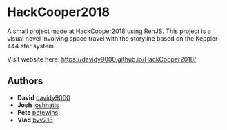 # HackCooper2018
A small project made at HackCooper2018 using RenJS. This project is a visual novel involving space travel with the storyline based on the Keppler-444 star system.

Visit website here:
https://davidy9000.github.io/HackCooper2018/

## Authors
* **David** [davidy9000](https://github.com/davidy9000)
* **Josh**  [joshnatis](https://github.com/joshnatis)
* **Pete**  [petewins](https://github.com/petewins)
* **Vlad**  [bvv218](https://github.com/bvv218)
